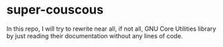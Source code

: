 # super-couscous
In this repo, I will try to rewrite near all, if not all, GNU Core Utilities library by just reading their documentation without any lines of code.
